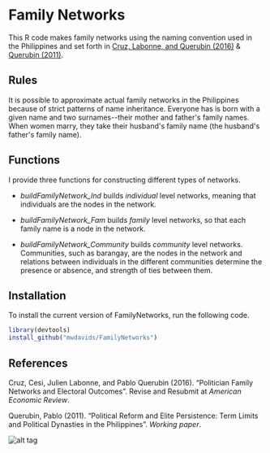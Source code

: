 # Family Networks

This R code makes family networks using the naming convention used in the Philippines and set forth in [Cruz, Labonne, and Querubin (2016)](http://cesicruz.com/papers/FamilyNetworksCLQ.pdf) & [Querubin (2011)](https://sites.google.com/site/pabloquerubin/research/Querubin_Term_Limits.pdf?attredirects=0).

## Rules

It is possible to approximate actual family networks in the Philippines because of strict patterns of name inheritance. Everyone has is born with a given name and two surnames--their mother and father's family names. When women marry, they take their husband's family name (the husband's father's family name).

## Functions
I provide three functions for constructing different types of networks. 

  - *buildFamilyNetwork_Ind* builds *individual* level networks, meaning that individuals are the nodes in the network.
  
  - *buildFamilyNetwork_Fam* builds *family* level networks, so that each family name is a node in the network.
  
  - *buildFamilyNetwork_Community* builds *community* level networks. Communities, such as barangay, are the nodes in the network and relations between individuals in the different communities determine the presence or absence, and strength of ties between them.

## Installation
To install the current version of FamilyNetworks, run the following code.

```R
library(devtools)
install_github("mwdavids/FamilyNetworks")
```

## References

Cruz, Cesi, Julien Labonne, and Pablo Querubin (2016). “Politician Family Networks and Electoral Outcomes”. Revise and Resubmit at *American Economic Review*.

Querubin, Pablo (2011). “Political Reform and Elite Persistence: Term Limits and Political Dynasties in the Philippines”. *Working paper*.

![alt tag](http://pages.ucsd.edu/~mwdavids/img/Bon-Ot.png)
